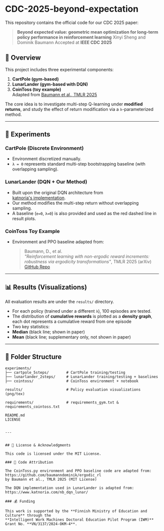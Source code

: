 # CDC-2025-beyond-expectation
This repository contains the official code for our CDC 2025 paper:
> **Beyond expected value: geometric mean optimization for long-term policy performance in reinforcement learning**
> Xinyi Sheng and Dominik Baumann
> Accepted at **IEEE CDC 2025**

## 📁 Overview

This project includes three experimental components:

1. **CartPole (gym-based)**
2. **LunarLander (gym-based with DQN)**
3. **CoinToss (toy example)**  
   Adapted from [Baumann et al., TMLR 2025](https://github.com/baumanndominik/ergodic_rl)

The core idea is to investigate multi-step Q-learning under **modified returns**, and study the effect of return modification via a `λ`-parameterized method.

---

## 🚀 Experiments

###  CartPole (Discrete Environment)

- Environment discretized manually.
- `λ = 0` represents standard multi-step bootstrapping baseline (with overlapping sampling).


### LunarLander (DQN + Our Method)

- Built upon the original DQN architecture from  
[katnoria's implementation](https://www.katnoria.com/nb_dqn_lunar/).
- Our method modifies the multi-step return without overlapping sampling.
- A baseline (`e=0`, `λ=0`) is also provided and used as the red dashed line in result plots.

### CoinToss Toy Example

- Environment and PPO baseline adapted from:
  > Baumann, D., et al.  
  > *"Reinforcement learning with non-ergodic reward increments: robustness via ergodicity transformations"*, TMLR 2025 (arXiv)  
  > [GitHub Repo](https://github.com/baumanndominik/ergodic_rl)



---

## 📊 Results (Visualizations)

All evaluation results are under the `results/` directory.

- For each policy (trained under a different `λ`), 100 episodes are tested.
- The distribution of **cumulative rewards** is plotted as a **density graph**, each dot represents a cumulative reward from one episode
- Two key statistics:
- **Median** (black line; shown in paper)
- **Mean** (black line; supplementary only, not shown in paper)

---

## 📂 Folder Structure

```text
experiments/
├── cartpole_5steps/        # CartPole training/testing
├── lunarlander_2steps/     # LunarLander training/testing + baselines
├── cointoss/               # CoinToss environment + notebook

results/                    # Policy evaluation visualizations (png/tex)

requirements/               # requirements_gym.txt & requirements_cointoss.txt

README.md
LICENSE


---


## 📝 License & Acknowledgments

This code is licensed under the MIT License.

### 🔗 Code Attribution 

The CoinToss.py environment and PPO baseline code are adapted from:
https://github.com/baumanndominik/ergodic_rl
by Baumann et al., TMLR 2025 (MIT License)

The DQN implementation used in LunarLander is adapted from:  
https://www.katnoria.com/nb_dqn_lunar/

### 💰 Funding

This work is supported by the **Finnish Ministry of Education and Culture** through the  
**Intelligent Work Machines Doctoral Education Pilot Program (IWM)**  
Grant No. **VN/3137/2024-OKM-4**.

